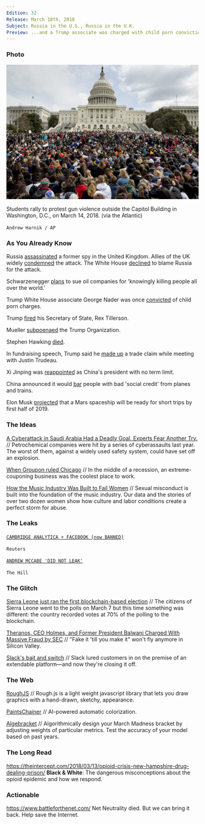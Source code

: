 ```yaml
---
Edition: 32
Release: March 18th, 2018
Subject: Russia in the U.S., Russia in the U.K.
Preview: ...and a Trump associate was charged with child porn convictions.
---
```


### Photo

![gunviolence.jpg](gunviolence.jpg)

 Students rally to protest gun violence outside the Capitol Building in Washington, D.C., on March 14, 2018. (via the Atlantic)

`Andrew Harnik / AP`

### As You Already Know
Russia [assassinated](http://www.bbc.com/news/live/uk-politics-43402524) a former spy in the United Kingdom. Allies of the UK widely [condemned](http://www.bbc.com/news/world-europe-43415271) the attack. The White House [declined](http://www.businessinsider.com/white-house-refuses-to-accuse-russia-uk-spy-nerve-agent-attack-2018-3) to blame Russia for the attack.

Schwarzenegger [plans](http://thehill.com/blogs/blog-briefing-room/news/377894-schwarzenegger-targeting-oil-companies-for-knowingly-killing) to sue oil companies for 'knowingly killing people all over the world.'

Trump White House associate George Nader was once [convicted](http://www.newsweek.com/trump-nader-child-porn-charges-prison-mueller-849498) of child porn charges.

Trump [fired](http://www.bbc.com/news/world-us-canada-43388723) his Secretary of State, Rex Tillerson.

Mueller [subpoenaed](https://www.nytimes.com/2018/03/15/us/politics/trump-organization-subpoena-mueller-russia.html) the Trump Organization.

Stephen Hawking [died](https://www.bbc.co.uk/news/amp/uk-43396008).

In fundraising speech, Trump said he [made up](https://www.washingtonpost.com/news/post-politics/wp/2018/03/14/in-fundraising-speech-trump-says-he-made-up-facts-in-meeting-with-justin-trudeau/?utm_term=.3c912e739f61) a trade claim while meeting with Justin Trudeau.

Xi Jinping was [reappointed](https://www.ctvnews.ca/world/xi-jinping-reappointed-as-china-s-president-with-no-term-limits-1.3847095) as China's president with no term limit.

China announced it would [bar](https://www.reuters.com/article/us-china-credit/china-to-bar-people-with-bad-social-credit-from-planes-trains-idUSKCN1GS10S) people with bad 'social credit' from planes and trains.

Elon Musk [projected](https://www.cnbc.com/2018/03/11/elon-musk-says-mars-spaceship-will-be-ready-for-short-trips-by-first-half-of-2019.html) that a Mars spaceship will be ready for short trips by first half of 2019.

### The Ideas

[A Cyberattack in Saudi Arabia Had a Deadly Goal. Experts Fear Another Try.](https://www.nytimes.com/2018/03/15/technology/saudi-arabia-hacks-cyberattacks.html) // Petrochemical companies were hit by a series of cyberassaults last year. The worst of them, against a widely used safety system, could have set off an explosion.

[When Groupon ruled Chicago](https://theoutline.com/post/3723/groupon-chicago-recession-legacy?zd=1&zi=s7yd44w5) // In the middle of a recession, an extreme-couponing business was the coolest place to work.

[How the Music Industry Was Built to Fail Women](https://noisey.vice.com/en_us/article/9kzex7/inside-music-industry-sexual-misconduct-harassment-problem-and-metoo) // Sexual misconduct is built into the foundation of the music industry. Our data and the stories of over two dozen women show how culture and labor conditions create a perfect storm for abuse.

### The Leaks

<p align="center">

[`CAMBRIDGE ANALYTICA + FACEBOOK (now BANNED)`](https://www.reuters.com/article/us-usa-trump-russia-facebook/republican-lawmakers-concerned-by-facebook-data-leak-idUSKBN1GU0XFh)

`Reuters`

[`ANDREW MCCABE 'DID NOT LEAK'`](http://thehill.com/homenews/administration/378910-mccabe-i-did-not-leak-to-the-media)

`The Hill`

</p>

### The Glitch
[Sierra Leone just ran the first blockchain-based election](https://techcrunch.com/2018/03/14/sierra-leone-just-ran-the-first-blockchain-based-election/) // The citizens of Sierra Leone went to the polls on March 7 but this time something was different: the country recorded votes at 70% of the polling to the blockchain.

[Theranos, CEO Holmes, and Former President Balwani Charged With Massive Fraud by SEC](https://www.sec.gov/news/press-release/2018-41) // "Fake it 'till you make it" won't fly anymore in Silicon Valley.

[Slack's bait and switch](https://opkode.com/blog/slacks-bait-and-switch/) // Slack lured customers in on the premise of an extendable platform—and now they're closing it off.

### The Web

[RoughJS](https://roughjs.com/) // Rough.js is a light weight javascript library that lets you draw graphics with a hand-drawn, sketchy, appearance.

[PaintsChainer](http://paintschainer.preferred.tech/index_en.html) // AI-powered automatic colorization.

[Algebracket](http://algebracket.com/) // Algorithmically design your March Madness bracket by adjusting weights of particular metrics. Test the accuracy of your model based on past years.

### The Long Read
https://theintercept.com/2018/03/13/opioid-crisis-new-hampshire-drug-dealing-prison/ **Black & White**: The dangerous misconceptions about the opioid epidemic and how we respond.

### Actionable
https://www.battleforthenet.com/ Net Neutrality died. But we can bring it back. Help save the Internet.
